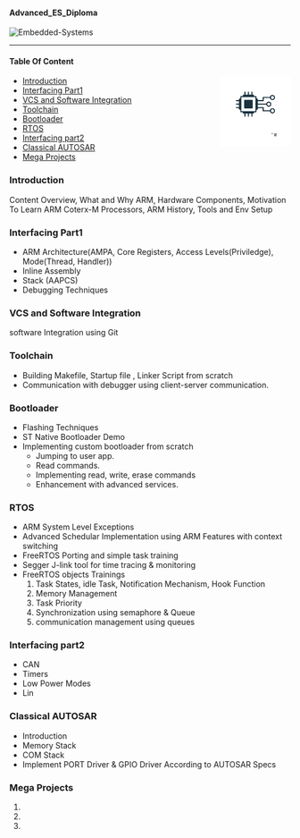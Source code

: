 #### Advanced_ES_Diploma

![Embedded-Systems](https://img.shields.io/badge/embedded-systems-blue)

---

#### Table Of Content

<p align="center">
  <img align="right" width="25%" height="50%" src="Notes/imgs/embedded-systems.png">
</p>

- [Introduction](#introduction)
- [Interfacing Part1](#interfacing-part1)
- [VCS and Software Integration](#vcs-and-software-integration)
- [Toolchain](#toolchain)
- [Bootloader](#bootloader)
- [RTOS](#rtos)
- [Interfacing part2](#interfacing-part2)
- [Classical AUTOSAR](#classical-autosar)
- [Mega Projects](#mega-projects)

### Introduction

Content Overview, What and Why ARM, Hardware Components, Motivation To Learn ARM Coterx-M Processors, ARM History, Tools and Env Setup

### Interfacing Part1

- ARM Architecture(AMPA, Core Registers, Access Levels(Priviledge), Mode(Thread, Handler))
- Inline Assembly
- Stack (AAPCS)
- Debugging Techniques

### VCS and Software Integration

software Integration using Git

### Toolchain

- Building Makefile, Startup file , Linker Script from scratch
- Communication with debugger using client-server communication.

### Bootloader

- Flashing Techniques
- ST Native Bootloader Demo
- Implementing custom bootloader from scratch
  - Jumping to user app.
  - Read commands.
  - Implementing read, write, erase commands
  - Enhancement with advanced services.

### RTOS

- ARM System Level Exceptions
- Advanced Schedular Implementation using ARM Features with context switching
- FreeRTOS Porting and simple task training
- Segger J-link tool for time tracing & monitoring
- FreeRTOS objects Trainings
  1. Task States, idle Task, Notification Mechanism, Hook Function
  2. Memory Management
  3. Task Priority
  4. Synchronization using semaphore & Queue
  5. communication management using queues

### Interfacing part2

- CAN
- Timers
- Low Power Modes
- Lin

### Classical AUTOSAR

- Introduction
- Memory Stack
- COM Stack
- Implement PORT Driver & GPIO Driver According to AUTOSAR Specs

### Mega Projects

1.
2.
3.
